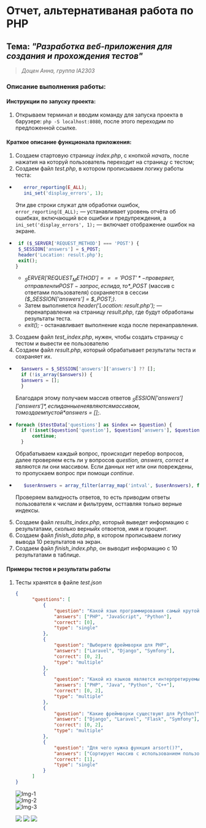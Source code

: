 # Отчет, альтернативаная работа по PHP
## Тема: *"Разработка веб-приложения для создания и прохождения тестов"*
> *Доцен Анна, группа IA2303*
### Описание выполнения работы:
#### Инструкции по запуску проекта:
1. Открываем терминал и вводим команду для запуска проекта в барузере: ```php -S localhost:8080```, после этого переходим по предложенной ссылке.
#### Краткое описание функционала приложения:
1. Создаем стартовую страницу *index.php*, с кнопкой *начать*, после нажатия на которуй пользователь переходит на страницу с тестом;
2. Создаем файл *test.php*, в котором прописываем логику работы теста:
- ```php
     error_reporting(E_ALL);
     ini_set('display_errors', 1);
     ```
   Эти две строки служат для обработки ошибок, ```error_reporting(E_ALL);``` — устанавливает уровень отчёта об ошибках, включающий все ошибки и предупреждения, а
```ini_set('display_errors', 1);``` — включает отображение ошибок на экране.
 - ```php
    if ($_SERVER['REQUEST_METHOD'] === 'POST') {
    $_SESSION['answers'] = $_POST;
    header('Location: result.php');
    exit();
   }
   ```
   - *$_SERVER['REQUEST_METHOD'] === 'POST'* - проверяет, отправлен ли POST-запрос, если да, то *$_POST* (массив с ответами пользователя) сохраняется в сессии *($_SESSION['answers'] = $_POST;)*.
   - Затем выполняется *header('Location: result.php');* — перенаправление на страницу *result.php*, где будут обработаны результаты теста.
   - *exit();* - останавливает выполнение кода после перенаправления.
3. Создаем файл *test_index.php*, нужен, чтобы создать страницу с тестом и вывести ее пользователю
4. Создаем файл *result.php*, который обрабатывает результаты теста и сохраняет их.
  - ```php
      $answers = $_SESSION['answers']['answers'] ?? [];
      if (!is_array($answers)) {
      $answers = [];
      }
      ```
    Благодаря этому получаем массив ответов *$_SESSION['answers']['answers']*, если данные не являются массивом, то моздаем пустой *$answers = [];*.
- ```php
  foreach ($testData['questions'] as $index => $question) {
    if (!isset($question['question'], $question['answers'], $question['correct']) || !is_array($question['answers']) || !is_array($question['correct'])) {
        continue;
    }
  ```
  Обрабатываем каждый вопрос, происходит перебор вопросов, далее проверяем есть ли у вопросов *question, answers, correct* и являются ли они массивом. Если данных нет или они повреждены, то пропускаем вопрос при помощи *continue*.
- ```php
     $userAnswers = array_filter(array_map('intval', $userAnswers), fn($val) => in_array($val, array_keys($question['answers'])));
    ```
  Проверяем валидность ответов, то есть приводим ответы пользователя к числам и фильтруем, осттавляя только верные индексы.
5. Создаем файл *results_index.php*, который выведет информацию с результатами, сколько верныйх отвоетов, имя и процент.
6. Создаем файл *finish_data.php*, в котором прописываем логику вывода 10 результатов на экран.
7. Создаем файл *finish_index.php*, он выводит информацию с 10 результатами в таблице.
#### Примеры тестов и результаты работы
1. Тесты хранятся в файле *test.json*
   ```json
   {
         "questions": [
             {
                 "question": "Какой язык программирования самый крутой?",
                 "answers": ["PHP", "JavaScript", "Python"],
                 "correct": [0],
                 "type": "single"
             },
             {
                 "question": "Выберите фреймворки для PHP",
                 "answers": ["Laravel", "Django", "Symfony"],
                 "correct": [0, 2],
                 "type": "multiple"
             },
             {
                 "question": "Какой из языков является интерпретируемым?",
                 "answers": ["PHP", "Java", "Python", "C++"],
                 "correct": [0, 2],
                 "type": "multiple"
             },
             {
                 "question": "Какие фреймворки существуют для Python?",
                 "answers": ["Django", "Laravel", "Flask", "Symfony"],
                 "correct": [0, 2],
                 "type": "multiple"
             },
             {
                 "question": "Для чего нужна функция arsort()?",
                 "answers": ["Сортирует массив с использованием пользовательской функции", "Сортирует элементы по убыванию с сохранением ключей", "Сортирует элементы массива по возрастанию"],
                 "correct": [1],
                 "type": "single"
             }
         ]
   }
    ```
   ![Img-1](https://imgur.com/e45ZOpG.png)  
   ![Img-2](https://imgur.com/dDgkiIj.png)  
   ![Img-3](https://imgur.com/mjgh5b5.png)
   
   <img src="https://imgur.com/e45ZOpG.png" weight=80px heigth=100px>  
   <img src="https://imgur.com/dDgkiIj.png" weight=80px heigth=100px>
   <img src="https://imgur.com/mjgh5b5.png" weight=80px heigth=100px>
   
  

  
